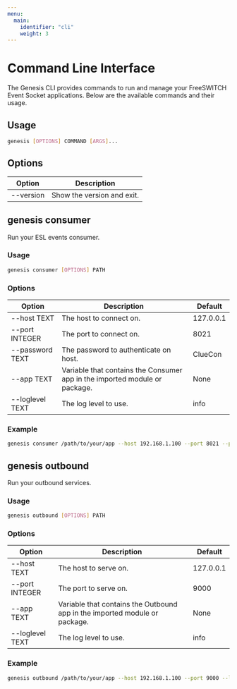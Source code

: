 ```yaml
---
menu:
  main:
    identifier: "cli"
    weight: 3
---
```

# Command Line Interface

The Genesis CLI provides commands to run and manage your FreeSWITCH Event Socket applications. Below are the available commands and their usage.

## Usage

```bash
genesis [OPTIONS] COMMAND [ARGS]...
```

## Options

Option | Description
-- | --
--version | Show the version and exit.

## genesis consumer

Run your ESL events consumer.

### Usage

```bash
genesis consumer [OPTIONS] PATH
```

### Options

Option | Description | Default
-- | -- | --
--host TEXT | The host to connect on. | 127.0.0.1
--port INTEGER | The port to connect on. | 8021
--password TEXT | The password to authenticate on host. | ClueCon
--app TEXT | Variable that contains the Consumer app in the imported module or package. | None
--loglevel TEXT | The log level to use. | info

### Example

```bash
genesis consumer /path/to/your/app --host 192.168.1.100 --port 8021 --password MySecretPassword --loglevel debug
```

## genesis outbound

Run your outbound services.

### Usage

```bash
genesis outbound [OPTIONS] PATH
```

### Options

Option | Description | Default
-- | -- | --
--host TEXT | The host to serve on. | 127.0.0.1
--port INTEGER | The port to serve on. | 9000
--app TEXT | Variable that contains the Outbound app in the imported module or package. | None
--loglevel TEXT | The log level to use. | info

### Example

```bash
genesis outbound /path/to/your/app --host 192.168.1.100 --port 9000 --loglevel debug
```
